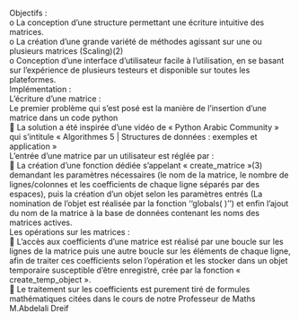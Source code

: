 <p class="has-line-data" data-line-start="0" data-line-end="13">Objectifs :<br>
o   La conception d’une structure permettant une écriture intuitive des matrices.<br>
o   La création d’une grande variété de méthodes agissant sur une ou plusieurs matrices (Scaling)(2)<br>
o   Conception d’une interface d’utilisateur facile à l’utilisation, en se basant sur l’expérience de plusieurs testeurs et disponible sur toutes les plateformes.<br>
Implémentation :<br>
L’écriture d’une matrice :<br>
Le premier problème qui s’est posé est la manière de l’insertion d’une matrice dans un code python<br>
   La solution a été inspirée d’une vidéo de « Python Arabic Community » qui s’intitule « Algorithmes 5 | Structures de données : exemples et application »<br>
L’entrée d’une matrice par un utilisateur est réglée par :<br>
   La création d’une fonction dédiée s’appelant « create_matrice »(3) demandant les paramètres nécessaires (le nom de la matrice, le nombre de lignes/colonnes et les coefficients de chaque ligne séparés par des espaces), puis la création d’un objet selon les paramètres entrés (La nomination de l’objet est réalisée par la fonction ‘‘globals( )’’) et enfin l’ajout du nom de la matrice à la base de données contenant les noms des matrices actives.<br>
Les opérations sur les matrices :<br>
   L’accès aux coefficients d’une matrice est réalisé par une boucle sur les lignes de la matrice puis une autre boucle sur les éléments de chaque ligne, afin de traiter ces coefficients selon l’opération et les stocker dans un objet temporaire susceptible d’être enregistré, crée par la fonction « create_temp_object ».<br>
   Le traitement sur les coefficients est purement tiré de formules mathématiques citées dans le cours de notre Professeur de Maths M.Abdelali Dreif</p>
